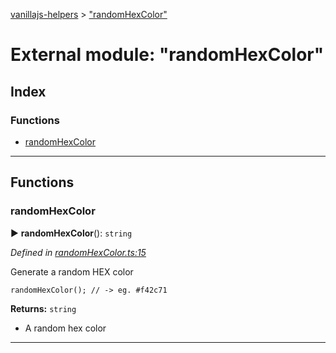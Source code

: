 [vanillajs-helpers](../README.md) > ["randomHexColor"](../modules/_randomhexcolor_.md)



# External module: "randomHexColor"

## Index

### Functions

* [randomHexColor](_randomhexcolor_.md#randomhexcolor)



---
## Functions
<a id="randomhexcolor"></a>

###  randomHexColor

► **randomHexColor**(): `string`



*Defined in [randomHexColor.ts:15](https://github.com/Tokimon/vanillajs-helpers/blob/d56b968/randomHexColor.ts#L15)*



Generate a random HEX color

    randomHexColor(); // -> eg. #f42c71




**Returns:** `string`
- A random hex color






___


